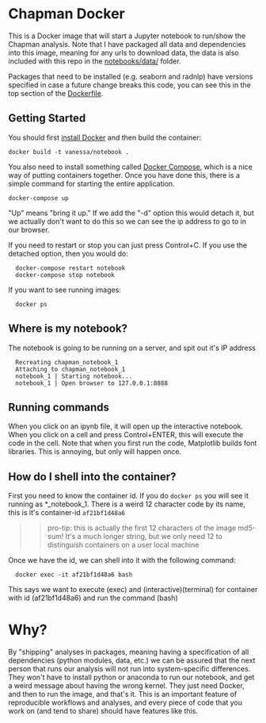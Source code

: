 # Chapman Docker

This is a Docker image that will start a Jupyter notebook to run/show the Chapman analysis. Note that I have packaged all data and dependencies into this image, meaning for any urls to download data, the data is also included with this repo in the [notebooks/data/](notebooks/data/) folder.

Packages that need to be installed (e.g. seaborn and radnlp) have versions specified in case a future change breaks this code, you can see this in the top section of the [Dockerfile](Dockerfile).


## Getting Started
You should first [install Docker](https://docs.docker.com/engine/installation/) and then build the container:

    docker build -t vanessa/notebook .

You also need to install something called [Docker Compose](https://docs.docker.com/compose/install/), which is a nice way of putting containers together. Once you have done this, there is a simple command for starting the entire application.

    docker-compose up

"Up" means "bring it up." If we add the "-d" option this would detach it, but we actually don't want to do this so we can see the ip address to go to in our browser. 

If you need to restart or stop you can just press Control+C. If you use the detached option, then you would do:

      docker-compose restart notebook
      docker-compose stop notebook

If you want to see running images:

      docker ps

## Where is my notebook?

The notebook is going to be running on a server, and spit out it's IP address

      Recreating chapman_notebook_1
      Attaching to chapman_notebook_1
      notebook_1 | Starting notebook...
      notebook_1 | Open browser to 127.0.0.1:8888

## Running commands
When you click on an ipynb file, it will open up the interactive notebook. When you click on a cell and press Control+ENTER, this will execute the code in the cell. Note that when you first run the code, Matplotlib builds font libraries. This is annoying, but only will happen once.


## How do I shell into the container?
First you need to know the container id. If you do `docker ps` you will see it running as *_notebook_1. There is a weird 12 character code by its name, this is it's container-id `af21bf1d48a6` 

>> pro-tip: this is actually the first 12 characters of the image md5-sum! It's a much longer string, but we only need 12 to distinguish containers on a user local machine

Once we have the id, we can shell into it with the following command:

      docker exec -it af21bf1d48a6 bash

This says we want to execute (exec) and (interactive)(terminal) for container with id (af21bf1d48a6) and run the command (bash)


# Why?
By "shipping" analyses in packages, meaning having a specification of all dependencies (python modules, data, etc.) we can be assured that the next person that runs our analysis will not run into system-specific differences. They won't have to install python or anaconda to run our notebook, and get a weird message about having the wrong kernel. They just need Docker, and then to run the image, and that's it. This is an important feature of reproducible workflows and analyses, and every piece of code that you work on (and tend to share) should have features like this.
